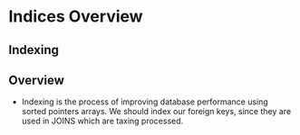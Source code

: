 # Indices Overview

## Indexing

## Overview

* Indexing is the process of improving database performance using sorted pointers arrays. We should index our foreign keys, since they are used in JOINS which are taxing processed.